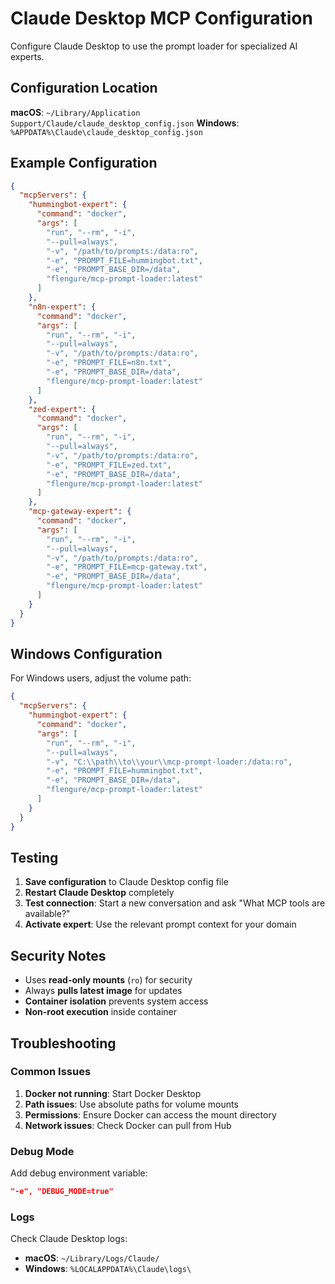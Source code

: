 # Claude Desktop MCP Configuration

Configure Claude Desktop to use the prompt loader for specialized AI experts.

## Configuration Location

**macOS**: `~/Library/Application Support/Claude/claude_desktop_config.json`
**Windows**: `%APPDATA%\Claude\claude_desktop_config.json`

## Example Configuration

```json
{
  "mcpServers": {
    "hummingbot-expert": {
      "command": "docker",
      "args": [
        "run", "--rm", "-i",
        "--pull=always",
        "-v", "/path/to/prompts:/data:ro",
        "-e", "PROMPT_FILE=hummingbot.txt",
        "-e", "PROMPT_BASE_DIR=/data",
        "flengure/mcp-prompt-loader:latest"
      ]
    },
    "n8n-expert": {
      "command": "docker",
      "args": [
        "run", "--rm", "-i",
        "--pull=always", 
        "-v", "/path/to/prompts:/data:ro",
        "-e", "PROMPT_FILE=n8n.txt",
        "-e", "PROMPT_BASE_DIR=/data",
        "flengure/mcp-prompt-loader:latest"
      ]
    },
    "zed-expert": {
      "command": "docker",
      "args": [
        "run", "--rm", "-i",
        "--pull=always",
        "-v", "/path/to/prompts:/data:ro", 
        "-e", "PROMPT_FILE=zed.txt",
        "-e", "PROMPT_BASE_DIR=/data",
        "flengure/mcp-prompt-loader:latest"
      ]
    },
    "mcp-gateway-expert": {
      "command": "docker",
      "args": [
        "run", "--rm", "-i",
        "--pull=always",
        "-v", "/path/to/prompts:/data:ro",
        "-e", "PROMPT_FILE=mcp-gateway.txt", 
        "-e", "PROMPT_BASE_DIR=/data",
        "flengure/mcp-prompt-loader:latest"
      ]
    }
  }
}
```

## Windows Configuration

For Windows users, adjust the volume path:

```json
{
  "mcpServers": {
    "hummingbot-expert": {
      "command": "docker",
      "args": [
        "run", "--rm", "-i",
        "--pull=always",
        "-v", "C:\\path\\to\\your\\mcp-prompt-loader:/data:ro",
        "-e", "PROMPT_FILE=hummingbot.txt",
        "-e", "PROMPT_BASE_DIR=/data",
        "flengure/mcp-prompt-loader:latest"
      ]
    }
  }
}
```

## Testing

1. **Save configuration** to Claude Desktop config file
2. **Restart Claude Desktop** completely
3. **Test connection**: Start a new conversation and ask "What MCP tools are available?"
4. **Activate expert**: Use the relevant prompt context for your domain

## Security Notes

- Uses **read-only mounts** (`ro`) for security
- Always **pulls latest image** for updates
- **Container isolation** prevents system access
- **Non-root execution** inside container

## Troubleshooting

### Common Issues

1. **Docker not running**: Start Docker Desktop
2. **Path issues**: Use absolute paths for volume mounts
3. **Permissions**: Ensure Docker can access the mount directory
4. **Network issues**: Check Docker can pull from Hub

### Debug Mode

Add debug environment variable:

```json
"-e", "DEBUG_MODE=true"
```

### Logs

Check Claude Desktop logs:
- **macOS**: `~/Library/Logs/Claude/`
- **Windows**: `%LOCALAPPDATA%\Claude\logs\`

